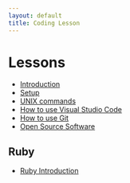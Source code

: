 ```yaml
---
layout: default
title: Coding Lesson
---
```


Lessons
=======

- [Introduction](lesson/introduction.html)
- [Setup](lesson/setup.html)
- [UNIX commands](lesson/unix-commands.html)
- [How to use Visual Studio Code](lesson/vs-code.html)
- [How to use Git](lesson/git.html)
- [Open Source Software](lesson/open-source.html)

## Ruby
- [Ruby Introduction](lesson/ruby-intro.html)

